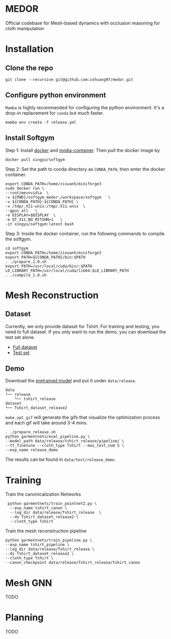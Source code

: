 # MEDOR
Official codebase for Mesh-based dynamics with occlusion reasoning for cloth manipulation

# Installation
## Clone the repo
```
git clone --recursive git@github.com:zxhuang97/medor.git
```
## Configure python environment
`Mamba` is highly recommended for configuring the python environment. It's a drop-in replacement for `conda` but much faster. 
```
mamba env create -f release.yml
```
## Install Softgym
Step 1: Install [docker](https://docs.docker.com/engine/install/ubuntu/) and [nvidia-container](https://docs.nvidia.com/datacenter/cloud-native/container-toolkit/latest/install-guide.html). Then pull the docker image by
```
docker pull xingyu/softgym
```
Step 2: Set the path to conda directory as `CONDA_PATH`, then enter the docker container.
```
export CONDA_PATH=/home/zixuanh/miniforge3
sudo docker run \
--runtime=nvidia  \
-v ${PWD}/softgym_medor:/workspace/softgym   \
-v ${CONDA_PATH}:${CONDA_PATH} \
-v /tmp/.X11-unix:/tmp/.X11-unix  \
--gpus all   \
-e DISPLAY=$DISPLAY  \
-e QT_X11_NO_MITSHM=1   \
-it xingyu/softgym:latest bash
```
Step 3: Inside the docker container, run the following commands to compile the softgym.
```
cd softgym
export CONDA_PATH=/home/zixuanh/miniforge3
export PATH=${CONDA_PATH}/bin:$PATH
. ./prepare_1.0.sh
export PATH=/usr/local/cuda/bin/:$PATH
LD_LIBRARY_PATH=/usr/local/cuda/lib64:$LD_LIBRARY_PATH
. ./compile_1.0.sh
```
# Mesh Reconstruction
## Dataset
Currently, we only provide dataset for Tshirt. For training and testing, you need to full dataset. 
If you only want to run the demo, you can download the test set alone.
- [Full dataset](https://drive.google.com/file/d/1JrC2vHrdxXvfjgcmn2tz1eT81U2noTlP/view?usp=sharing)
- [Test set](https://drive.google.com/file/d/1klTUl5xaja3izQ5GoLjDPn88dwbkrERo/view?usp=sharing)

## Demo
Download the [pretrained model](https://drive.google.com/file/d/1Tv5lJuuqI1QLQctgxwtDIebaKeoxp59v/view?usp=sharing) and put it under `data/release`.
```angular2html
data
└── release
    └── tshirt_release
dataset
└── Tshirt_dataset_release2
```

`make_opt_gif` will generate the gifs that visualize the optimization process and each gif will take around 3-4 mins.

```
. ./prepare_release.sh
python garmentnets/eval_pipeline.py \
--model_path data/release/tshirt_release/pipeline/ \
--tt_finetune --cloth_type Tshirt --max_test_num 5 \
--exp_name release_demo 
```
The results can be found in `data/test/release_demo`.
# Training
Train the canonicalization Networks
```
 python garmentnets/train_pointnet2.py \
  --exp_name tshirt_canon \
  --log_dir data/release/Tshirt_release  \
  --ds Tshirt_dataset_release2 \
  --cloth_type Tshirt
```
Train the mesh reconstruction pipeline
```
python garmentnets/train_pipeline.py \
--exp_name tshirt_pipeline \
--log_dir data/release/Tshirt_release \
--ds Tshirt_dataset_release2 \
--cloth_type Tshirt \
--canon_checkpoint data/release/Tshirt_release/tshirt_canon
```

# Mesh GNN
TODO
# Planning
TODO
